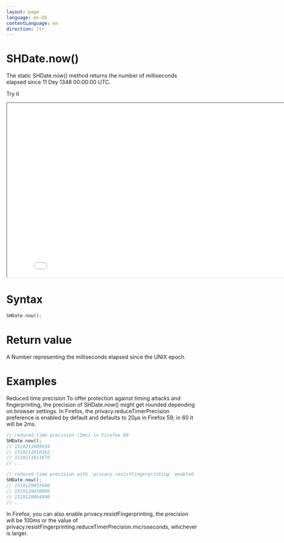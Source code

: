 ```yaml
---
layout: page
language: en-US
contentLanguage: en
direction: ltr
---
```


# SHDate.now()

The static SHDate.now() method returns the number of milliseconds elapsed since 11 Dey 1348 00:00:00 UTC.

Try it

<iframe style="width: 830px; height: 460px;" src="/SHDateTime-js/examples/live.html?function=now" title="MDN Web Docs Interactive Example" loading="lazy"></iframe>
<br/>

# Syntax

```js
SHDate.now();
```

# Return value

A Number representing the milliseconds elapsed since the UNIX epoch.

# Examples

Reduced time precision
To offer protection against timing attacks and fingerprinting, the precision of SHDate.now() might get rounded depending on browser settings. In Firefox, the privacy.reduceTimerPrecision preference is enabled by default and defaults to 20µs in Firefox 59; in 60 it will be 2ms.

```js
// reduced time precision (2ms) in Firefox 60
SHDate.now();
// 1519211809934
// 1519211810362
// 1519211811670
// ...

// reduced time precision with `privacy.resistFingerprinting` enabled
SHDate.now();
// 1519129853500
// 1519129858900
// 1519129864400
// ...
```

In Firefox, you can also enable privacy.resistFingerprinting, the precision will be 100ms or the value of privacy.resistFingerprinting.reduceTimerPrecision.microseconds, whichever is larger.

[](https://developer.mozilla.org/en-US/docs/Web/JavaScript/Reference/Global_Objects/Date/now)
